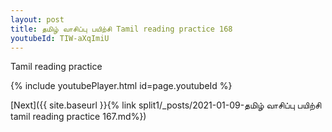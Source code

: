 ```yaml
---
layout: post
title: தமிழ் வாசிப்பு பயிற்சி Tamil reading practice 168
youtubeId: TIW-aXqImiU
---
```

 
 
Tamil reading practice
 
 
 
 
 


{% include youtubePlayer.html id=page.youtubeId %}
 
[Next]({{ site.baseurl }}{% link  split1/_posts/2021-01-09-தமிழ் வாசிப்பு பயிற்சி tamil reading practice 167.md%})
 
